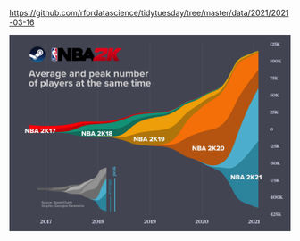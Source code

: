 https://github.com/rfordatascience/tidytuesday/tree/master/data/2021/2021-03-16

![](plots/games.png)

